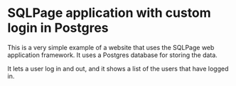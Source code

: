 # SQLPage application with custom login in Postgres

This is a very simple example of a website that uses the SQLPage web application framework. It uses a Postgres database for storing the data.

It lets a user log in and out, and it shows a list of the users that have logged in.